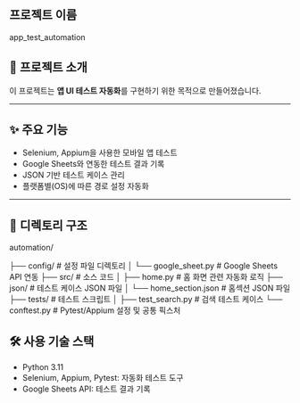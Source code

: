 ## 프로젝트 이름
app_test_automation

## 📖 프로젝트 소개
이 프로젝트는 **앱 UI 테스트 자동화**를 구현하기 위한 목적으로 만들어졌습니다.

---

## ✨ 주요 기능
- Selenium, Appium을 사용한 모바일 앱 테스트
- Google Sheets와 연동한 테스트 결과 기록
- JSON 기반 테스트 케이스 관리
- 플랫폼별(OS)에 따른 경로 설정 자동화

---

## 📂 디렉토리 구조
automation/

├── config/                  # 설정 파일 디렉토리
│   └── google_sheet.py      # Google Sheets API 연동
├── src/                     # 소스 코드
│   ├── home.py              # 홈 화면 관련 자동화 로직
├── json/                    # 테스트 케이스 JSON 파일
│   └── home_section.json    # 홈섹션 JSON 파일
├── tests/                   # 테스트 스크립트
│   ├── test_search.py       # 검색 테스트 케이스
└── conftest.py              # Pytest/Appium 설정 및 공통 픽스처

## 🛠️ 사용 기술 스택
- Python 3.11
- Selenium, Appium, Pytest: 자동화 테스트 도구
- Google Sheets API: 테스트 결과 기록
